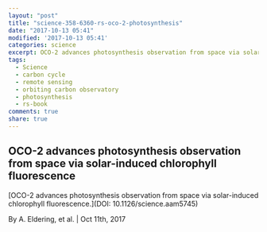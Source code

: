 ```yaml
---
layout: "post"
title: "science-358-6360-rs-oco-2-photosynthesis"
date: "2017-10-13 05:41"
modified: '2017-10-13 05:41'
categories: science
excerpt: OCO-2 advances photosynthesis observation from space via solar-induced chlorophyll fluorescence
tags:
  - Science
  - carbon cycle
  - remote sensing
  - orbiting carbon observatory
  - photosynthesis
  - rs-book
comments: true
share: true
---
```


## OCO-2 advances photosynthesis observation from space via solar-induced chlorophyll fluorescence

[OCO-2 advances photosynthesis observation from space via solar-induced chlorophyll fluorescence.](DOI: 10.1126/science.aam5745)

By A. Eldering, et al. | Oct 11th, 2017
